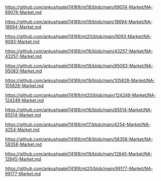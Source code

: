 <p><a href="https://github.com/ankushpatel74169/mt18/blob/main/69074-Market/NA-69074-Market.md">https://github.com/ankushpatel74169/mt18/blob/main/69074-Market/NA-69074-Market.md</a></p><p><a href="https://github.com/ankushpatel74169/mt19/blob/main/18694-Market/NA-18694-Market.md">https://github.com/ankushpatel74169/mt19/blob/main/18694-Market/NA-18694-Market.md</a></p><p><a href="https://github.com/ankushpatel74169/mt20/blob/main/9093-Market/NA-9093-Market.md">https://github.com/ankushpatel74169/mt20/blob/main/9093-Market/NA-9093-Market.md</a></p><p><a href="https://github.com/ankushpatel74169/mt16/blob/main/43257-Market/NA-43257-Market.md">https://github.com/ankushpatel74169/mt16/blob/main/43257-Market/NA-43257-Market.md</a></p><p><a href="https://github.com/ankushpatel74169/mt18/blob/main/95083-Market/NA-95083-Market.md">https://github.com/ankushpatel74169/mt18/blob/main/95083-Market/NA-95083-Market.md</a></p><p><a href="https://github.com/ankushpatel74169/mt19/blob/main/105828-Market/NA-105828-Market.md">https://github.com/ankushpatel74169/mt19/blob/main/105828-Market/NA-105828-Market.md</a></p><p><a href="https://github.com/ankushpatel74169/mt20/blob/main/124249-Market/NA-124249-Market.md">https://github.com/ankushpatel74169/mt20/blob/main/124249-Market/NA-124249-Market.md</a></p><p><a href="https://github.com/ankushpatel74169/mt16/blob/main/85514-Market/NA-85514-Market.md">https://github.com/ankushpatel74169/mt16/blob/main/85514-Market/NA-85514-Market.md</a></p><p><a href="https://github.com/ankushpatel74169/mt17/blob/main/4254-Market/NA-4254-Market.md">https://github.com/ankushpatel74169/mt17/blob/main/4254-Market/NA-4254-Market.md</a></p><p><a href="https://github.com/ankushpatel74169/mt18/blob/main/58358-Market/NA-58358-Market.md">https://github.com/ankushpatel74169/mt18/blob/main/58358-Market/NA-58358-Market.md</a></p><p><a href="https://github.com/ankushpatel74169/mt19/blob/main/12845-Market/NA-12845-Market.md">https://github.com/ankushpatel74169/mt19/blob/main/12845-Market/NA-12845-Market.md</a></p><p><a href="https://github.com/ankushpatel74169/mt20/blob/main/99177-Market/NA-99177-Market.md">https://github.com/ankushpatel74169/mt20/blob/main/99177-Market/NA-99177-Market.md</a></p>
